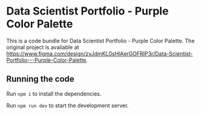 
  # Data Scientist Portfolio - Purple Color Palette

  This is a code bundle for Data Scientist Portfolio - Purple Color Palette. The original project is available at https://www.figma.com/design/zvJdmKL0sHlAerGOFRIP3r/Data-Scientist-Portfolio---Purple-Color-Palette.

  ## Running the code

  Run `npm i` to install the dependencies.

  Run `npm run dev` to start the development server.
  